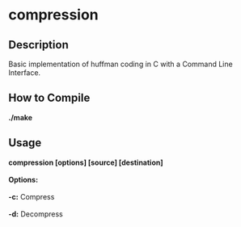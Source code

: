 compression
===========

## Description ##

Basic implementation of huffman coding in C with a Command Line Interface.  

## How to Compile ##

 **./make**

## Usage ##

<b>compression [options] [source] [destination]</b>
	<br><br><b>Options:</b><br><br>
		**-c:**			Compress<br><br>
		**-d:**			Decompress
